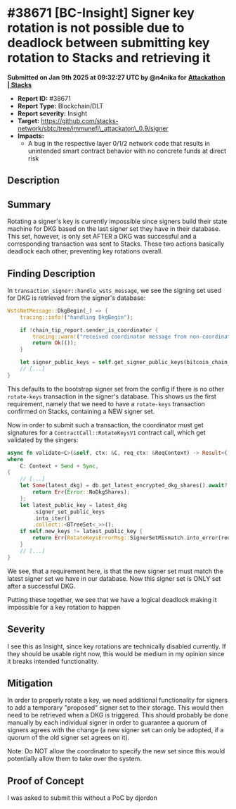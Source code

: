 # #38671 \[BC-Insight] Signer key rotation is not possible due to deadlock between submitting key rotation to Stacks and retrieving it

**Submitted on Jan 9th 2025 at 09:32:27 UTC by @n4nika for** [**Attackathon | Stacks**](https://immunefi.com/audit-competition/stacks-attackathon-1)

* **Report ID:** #38671
* **Report Type:** Blockchain/DLT
* **Report severity:** Insight
* **Target:** https://github.com/stacks-network/sbtc/tree/immunefi\_attackaton\_0.9/signer
* **Impacts:**
  * A bug in the respective layer 0/1/2 network code that results in unintended smart contract behavior with no concrete funds at direct risk

## Description

## Summary

Rotating a signer's key is currently impossible since signers build their state machine for DKG based on the last signer set they have in their database. This set, however, is only set AFTER a DKG was successful and a corresponding transaction was sent to Stacks. These two actions basically deadlock each other, preventing key rotations overall.

## Finding Description

In `transaction_signer::handle_wsts_message`, we see the signing set used for DKG is retrieved from the signer's database:

```rs
WstsNetMessage::DkgBegin(_) => {
    tracing::info!("handling DkgBegin");

    if !chain_tip_report.sender_is_coordinator {
        tracing::warn!("received coordinator message from non-coordinator signer");
        return Ok(());
    }

    let signer_public_keys = self.get_signer_public_keys(bitcoin_chain_tip).await?; // <------
    // [...]
}
```

This defaults to the bootstrap signer set from the config if there is no other `rotate-keys` transaction in the signer's database. This shows us the first requirement, namely that we need to have a `rotate-keys` transaction confirmed on Stacks, containing a NEW signer set.

Now in order to submit such a transaction, the coordinator must get signatures for a `ContractCall::RotateKeysV1` contract call, which get validated by the singers:

```rs
async fn validate<C>(&self, ctx: &C, req_ctx: &ReqContext) -> Result<(), Error>
where
    C: Context + Send + Sync,
{
    // [...]
    let Some(latest_dkg) = db.get_latest_encrypted_dkg_shares().await? else {
        return Err(Error::NoDkgShares);
    };
    let latest_public_key = latest_dkg
        .signer_set_public_keys
        .into_iter()
        .collect::<BTreeSet<_>>();
    if self.new_keys != latest_public_key {
        return Err(RotateKeysErrorMsg::SignerSetMismatch.into_error(req_ctx, self));
    }
    // [...]
}
```

We see, that a requirement here, is that the new signer set must match the latest signer set we have in our database. Now this signer set is ONLY set after a successful DKG.

Putting these together, we see that we have a logical deadlock making it impossible for a key rotation to happen

## Severity

I see this as Insight, since key rotations are technically disabled currently. If they should be usable right now, this would be medium in my opinion since it breaks intended functionality.

## Mitigation

In order to properly rotate a key, we need additional functionality for signers to add a temporary "proposed" signer set to their storage. This would then need to be retrieved when a DKG is triggered. This should probably be done manually by each individual signer in order to guarantee a quorum of signers agrees with the change (a new signer set can only be adopted, if a quorum of the old signer set agrees on it).

Note: Do NOT allow the coordinator to specify the new set since this would potentially allow them to take over the system.

## Proof of Concept

I was asked to submit this without a PoC by djordon
